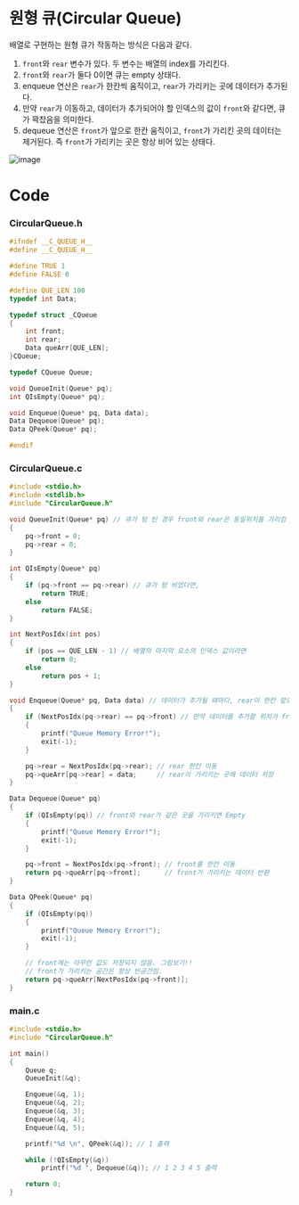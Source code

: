 # 원형 큐(Circular Queue) 

배열로 구현하는 원형 큐가 작동하는 방식은 다음과 같다.
1. `front`와 `rear` 변수가 있다. 두 변수는 배열의 index를 가리킨다.
2. `front`와 `rear`가 둘다 0이면 큐는 empty 상태다.
3. enqueue 연산은 `rear`가 한칸씩 움직이고, `rear`가 가리키는 곳에 데이터가 추가된다.
4. 만약 `rear`가 이동하고, 데이터가 추가되어야 할 인덱스의 값이 `front`와 같다면, 큐가 꽉찼음을 의미한다.
5. dequeue 연산은 `front`가 앞으로 한칸 움직이고, `front`가 가리킨 곳의 데이터는 제거된다. 즉 `front`가 가리키는 곳은 항상 비어 있는 상태다.

![image](https://github.com/user-attachments/assets/b4aaa110-c9f6-4613-a92d-a3347f1d0474)

# Code
### CircularQueue.h
```c
#ifndef __C_QUEUE_H__
#define __C_QUEUE_H__

#define TRUE 1
#define FALSE 0

#define QUE_LEN 100
typedef int Data;

typedef struct _CQueue
{
	int front;
	int rear;
	Data queArr[QUE_LEN];
}CQueue;

typedef CQueue Queue;

void QueueInit(Queue* pq);
int QIsEmpty(Queue* pq);

void Enqueue(Queue* pq, Data data);
Data Dequeue(Queue* pq);
Data QPeek(Queue* pq);

#endif
```

### CircularQueue.c
```c
#include <stdio.h>
#include <stdlib.h>
#include "CircularQueue.h"

void QueueInit(Queue* pq) // 큐가 텅 빈 경우 front와 rear은 동일위치를 가리킴
{
	pq->front = 0;
	pq->rear = 0;
}

int QIsEmpty(Queue* pq)
{
	if (pq->front == pq->rear) // 큐가 텅 비었다면,
		return TRUE;
	else
		return FALSE;
}

int NextPosIdx(int pos)
{
	if (pos == QUE_LEN - 1) // 배열의 마지막 요소의 인덱스 값이라면
		return 0;
	else
		return pos + 1;
}

void Enqueue(Queue* pq, Data data) // 데이터가 추가될 때마다, rear이 한칸 앞으로 이동
{
	if (NextPosIdx(pq->rear) == pq->front) // 만약 데이터를 추가할 위치가 front라면(큐가 꽉찼다면)
	{
		printf("Queue Memory Error!");
		exit(-1);
	}

	pq->rear = NextPosIdx(pq->rear); // rear 한칸 이동
	pq->queArr[pq->rear] = data;     // rear이 가리키는 곳에 데이터 저장
}

Data Dequeue(Queue* pq)
{
	if (QIsEmpty(pq)) // front와 rear가 같은 곳을 가리키면 Empty
	{
		printf("Queue Memory Error!");
		exit(-1);
	}

	pq->front = NextPosIdx(pq->front); // front를 한칸 이동
	return pq->queArr[pq->front];      // front가 가리키는 데이터 반환
}

Data QPeek(Queue* pq)
{
	if (QIsEmpty(pq))
	{
		printf("Queue Memory Error!");
		exit(-1);
	}

	// front에는 아무런 값도 저장되지 않음. 그림보기!!
	// front가 가리키는 공간은 항상 빈공간임.
	return pq->queArr[NextPosIdx(pq->front)];
}
```

### main.c
```c
#include <stdio.h>
#include "CircularQueue.h"

int main()
{
	Queue q;
	QueueInit(&q);

	Enqueue(&q, 1);
	Enqueue(&q, 2);
	Enqueue(&q, 3);
	Enqueue(&q, 4);
	Enqueue(&q, 5);

	printf("%d \n", QPeek(&q)); // 1 출력

	while (!QIsEmpty(&q))
		printf("%d ", Dequeue(&q)); // 1 2 3 4 5 출력

	return 0;
}
```
